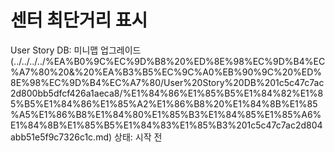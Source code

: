 # 센터 최단거리 표시

User Story DB: 미니맵 업그레이드 (../../../../%EA%B0%9C%EC%9D%B8%20%ED%8E%98%EC%9D%B4%EC%A7%80%20&%20%EA%B3%B5%EC%9C%A0%EB%90%9C%20%ED%8E%98%EC%9D%B4%EC%A7%80/User%20Story%20DB%201c5c47c7ac2d800bb5dfcf426a1aeca8/%E1%84%86%E1%85%B5%E1%84%82%E1%85%B5%E1%84%86%E1%85%A2%E1%86%B8%20%E1%84%8B%E1%85%A5%E1%86%B8%E1%84%80%E1%85%B3%E1%84%85%E1%85%A6%E1%84%8B%E1%85%B5%E1%84%83%E1%85%B3%201c5c47c7ac2d804abb51e5f9c7326c1c.md)
상태: 시작 전